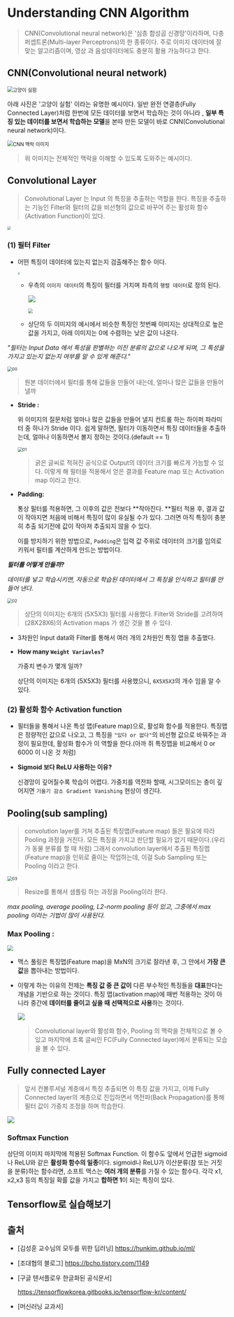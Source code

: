 

# Understanding CNN Algorithm

> CNN(Convolutional neural network)은 '심층 합성곱 신경망'이라하며, 다층 퍼셉트론(Multi-layer Perceptrons)의 한 종류이다.  주로 이미지 데이터에 잘 맞는 알고리즘이며, 영상 과 음성데이터에도 충분히 활용 가능하다고 한다.



## CNN(Convolutional neural network)

<img src="http://mblogthumb2.phinf.naver.net/MjAxNzExMTdfNTIg/MDAxNTEwOTA5NDgxOTc0.pHWKTKcW5D_JdvciIV47G-CfkyLlzFzwxsG_FEeH488g.bAef3bngPGCMC5kxLoNHyNQcbXbmroDpEnVXrQ7YnKYg.PNG.samsjang/%EA%B7%B8%EB%A6%BC1.png?type=w2" alt="고양이 실험" style="zoom:80%;" />

아래 사진은 '고양이 실험' 이라는 유명한 예시이다. 일반 완전 연결층(Fully Connected Layer)처럼 한번에 모든 데이터를 보면서 학습하는 것이 아니라 , **일부 특징 있는 데이터를 보면서 학습하는 모델**을 본따 만든 모델이 바로 CNN(Convolutional neural network)이다.

<img src="https://t1.daumcdn.net/cfile/tistory/213C6141583ED6AB0A" alt="CNN 맥락 이미지" style="zoom:80%;" />

> 위 이미지는 전체적인 맥락을 이해할 수 있도록 도와주는 예시이다.



## Convolutional Layer 

> Convolutional Layer 는 Input 의 특징을 추출하는 역할을 한다. 특징을 추출하는 기능인 Filter와 필터의 값을 비선형의 값으로 바꾸어 주는 활성화 함수(Activation Function)이 있다.



<img src="https://t1.daumcdn.net/cfile/tistory/23561441583ED6AB29?download" style="zoom: 50%;" />

### (1) 필터 Filter

- 어떤 특징이 데이터에 있는지 없는지 검출해주는 함수 이다.

  <img src="https://t1.daumcdn.net/cfile/tistory/27319141583ED6AC18" style="zoom: 33%;" />

  - 우측의 `이미지 데이터`의 특징이 필터를 거치며 좌측의 `행렬 데이터`로 정의 된다.

    ![](https://t1.daumcdn.net/cfile/tistory/224E1641583ED6AC34)

    <img src="https://t1.daumcdn.net/cfile/tistory/2723C841583ED6AC23" style="zoom:67%;" />

  - 상단의 두 이미지의 예시에서 비슷한 특징인 첫번째 이미지는 상대적으로 높은 값을 가지고, 아래 이미지는 0에 수렴하는 낮은 값이 나온다.



*"필터는 Input Data 에서 특성을 판별하는 이진 분류의 값으로 나오게 되며, 그 특성을 가지고 있는지 없는지 여부를 알 수 있게 해준다."*

<img src="https://github.com/dannylee93/Images/blob/master/Image%20Analysis%20A.I/CNN_00.JPG?raw=true" alt="00" style="zoom:67%;" />

> 원본 데이터에서 필터를 통해 값들을 만들어 내는데, 얼마나 많은 값들을 만들어 낼까

- **Stride :**

  위 이미지의 질문처럼 얼마나 많은 값들을 만들어 낼지 컨트롤 하는 하이퍼 파라미터 중 하나가 Stride 이다. 쉽게 말하면, 필터가 이동하면서 특징 데이터들을 추출하는데, 얼마나 이동하면서 볼지 정하는 것이다.(default == 1)

  <img src="https://github.com/dannylee93/Images/blob/master/Image%20Analysis%20A.I/CNN_01.JPG?raw=true" alt="01" style="zoom: 67%;" />

  > 굵은 글씨로 적혀진 공식으로 Output의 데이터 크기를 빠르게 가늠할 수 있다. 이렇게 해 필터을 적용해서 얻은 결과를 Feature map 또는 Activation map 이라고 한다.

  

- **Padding:**

  통상 필터를 적용하면, 그 이후의 값은 전보다 **작아진다. **필터 적용 후, 결과 값이 작아지면 처음에 비해서 특징이 많이 유실될 수가 있다. 그러면 아직 특징이 충분히 추출 되기전에 값이 작아져 추출되지 않을 수 있다.

  이를 방지하기 위한 방법으로, `Padding`은 입력 값 주위로 데이터의 크기를 임의로 키워서 필터를 계산하게 만드는 방법이다.



***필터를 어떻게 만들까?***

 *데이터를 넣고 학습시키면, 자동으로 학습된 데이터에서 그 특징을 인식하고 필터를 만들어 낸다.*



<img src="https://github.com/dannylee93/Images/blob/master/Image%20Analysis%20A.I/CNN_02.JPG?raw=true" alt="02" style="zoom: 67%;" />

> 상단의 이미지는 6개의 (5X5X3) 필터를 사용했다. Filter와 Stride를 고려하여 (28X28X6)의 Activation maps 가 생긴 것을 볼 수 있다.

- 3차원인 Input data와 Filter를 통해서 여러 개의 2차원인 특징 맵을 추출했다.

- **How many `Weight Variavles`?**

  가중치 변수가 몇개 일까? 

  상단의 이미지는  6개의 (5X5X3) 필터를 사용했으니, `6X5X5X3`의 개수 임을 알 수 있다.





### (2) 활성화 함수 Activation function 

- 필터들을 통해서 나온 특성 맵(Feature map)으로, 활성화 함수를 적용한다. 특징맵은 정량적인 값으로 나오고, 그 특징을 `"있다 or 없다"`의 비선형 값으로 바꿔주는 과정이 필요한데, 활성화 함수가 이 역할을 한다.(아까 쥐 특징맵을 비교해서 0 or 6000 이 나온 것 처럼)

- **Sigmoid 보다 ReLU 사용하는 이유?**

  신경망이 깊어질수록 학습이 어렵다. 가중치를 역전파 할때, 시그모이드는 층이 깊어지면 `기울기 감소 Gradient Vanishing` 현상이 생긴다.



## Pooling(sub sampling)

> convolution layer를 거쳐 추출된 특징맵(Feature map) 들은 필요에 따라 Pooling 과정을 거친다. 모든 특징을 가지고 판단할 필요가 없기 때문이다.(우리가 동물 분류를 할 때 처럼) 그래서 convolution layer에서 추출된 특징맵(Feature map)을 인위로 줄이는 작업하는데, 이걸 Sub Sampling 또는 Pooling 이라고 한다.



<img src="https://github.com/dannylee93/Images/blob/master/Image%20Analysis%20A.I/CNN_03.JPG?raw=true" alt="03" style="zoom:67%;" />

> Resize를 통해서 샘플링 하는 과정을 Pooling이라 한다. 



*max pooling, average pooling, L2-norm pooling 등이 있고, 그중에서 max pooling 이라는 기법이 많이 사용된다.*



### Max Pooling : 

<img src="https://t1.daumcdn.net/cfile/tistory/2121E641583ED6AF23" style="zoom:80%;" />

- 맥스 풀링은 특징맵(Feature map)을 MxN의 크기로 잘라낸 후, 그 안에서 **가장 큰 값**을 뽑아내는 방법이다.

- 이렇게 하는 이유의 전제는 **특징 값 중 큰 값이** 다른 부수적인 특징들을 **대표**한다는 개념을 기반으로 하는 것이다. 특징 맵(activation map)에 매번 적용하는 것이 아니라 중간에 **데이터를 줄이고 싶을 때 선택적으로 사용**하는 것이다.

  ![](https://t1.daumcdn.net/cfile/tistory/254DF041583ED6AF34)

  > Convolutional layer와 활성화 함수, Pooling 의 맥락을 전체적으로 볼 수 있고 마지막에 초록 글씨인 FC(Fully Connected layer)에서 분류되는 모습을 볼 수 있다.



## Fully connected Layer

> 앞서 컨볼루셔널 계층에서 특징 추출되면 이 특징 값을 가지고, 이제 Fully Connected layer의 계층으로 진입하면서 역전파(Back Propagation)를 통해 필터 값이 가중치 조정을 하며 학습한다.



![](https://t1.daumcdn.net/cfile/tistory/23630641583ED6B01E?download)

### Softmax Function

상단의 이미지 마지막에 적용된 Softmax Function. 이 함수도 앞에서 언급한 sigmoid나 ReLU와 같은 **활성화 함수의 일종**이다.
sigmoid나 ReLU가 이산분류(참 또는 거짓을 분류)하는 함수라면, 소프트 맥스는 **여러 개의 분류**를 가질 수 있는 함수다. 각각 x1, x2,x3 등의 특징일 확률 값을 가지고 **합하면 1**이 되는 특징이 있다.



## Tensorflow로 실습해보기 





## 출처

- [김성훈 교수님의 모두를 위한 딥러닝] https://hunkim.github.io/ml/

- [조대협의 블로그] https://bcho.tistory.com/1149 

- [구글 텐서플로우 한글화된 공식문서]

   https://tensorflowkorea.gitbooks.io/tensorflow-kr/content/

- [머신러닝 교과서]